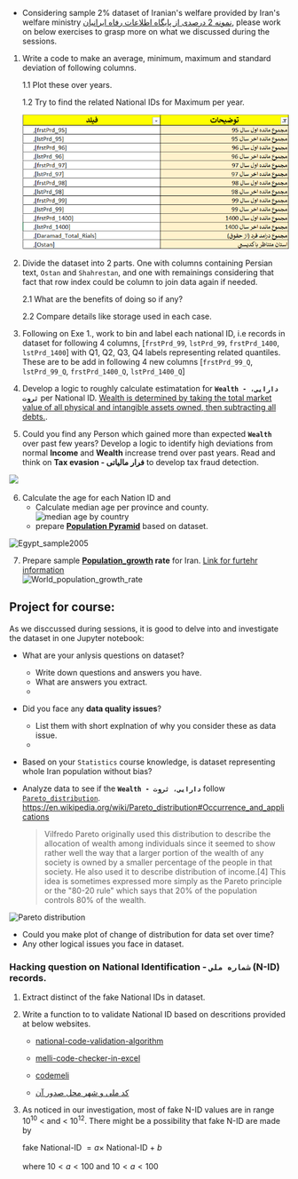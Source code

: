 



- Considering sample 2% dataset of Iranian's welfare provided by Iran's welfare ministry  [نمونه 2 درصدی از پایگاه اطلاعات رفاه ایرانیان](https://refahdb.mcls.gov.ir/fa/sample), please work on below exercises to grasp more on what we discussed during the sessions.

1. Write a code to make an average, minimum, maximum and standard deviation of following columns.
 
   1.1 Plot these over years.
   
   1.2 Try to find the related National IDs for Maximum per year.

   ![image](https://github.com/jupihes/Pandas_short_course/blob/main/images/sample_columns.png)

2. Divide the dataset into 2 parts. One with columns containing Persian text, `Ostan` and `Shahrestan`, and one with remainings 
considering that fact that row index could be column to join data again if needed.
   
   2.1 What are the benefits of doing so if any?
   
   2.2 Compare details like storage used in each case. 




3. Following on Exe 1., work to bin and label each national ID, i.e records in dataset for following 4 columns, [`frstPrd_99`, `lstPrd_99`, `frstPrd_1400`, `lstPrd_1400`] with Q1, Q2, Q3, Q4 labels representing related quantiles. These are to be add in following 4 new columns [`frstPrd_99_Q`, `lstPrd_99_Q`, `frstPrd_1400_Q`, `lstPrd_1400_Q`]

4. Develop a logic to roughly calculate estimatation for **`Wealth - دارایی، ثروت`** per National ID. [Wealth is determined by taking the total market value of all physical and intangible assets owned, then subtracting all debts.](https://www.investopedia.com/terms/w/wealth.asp).
5. Could you find any Person which gained more than expected **`Wealth`** over past few years? Develop a logic to identify high deviations from normal **Income** and **Wealth** increase trend over past years. Read and think on **Tax evasion - فرار مالیاتی** to develop tax fraud detection.


![](https://upload.wikimedia.org/wikipedia/commons/thumb/4/47/20220826_Share_of_unpaid_taxes%2C_by_income_level_-_area_chart%2C_treemap_-_NYTimes_-_Dept_of_Treasury.svg/330px-20220826_Share_of_unpaid_taxes%2C_by_income_level_-_area_chart%2C_treemap_-_NYTimes_-_Dept_of_Treasury.svg.png)
 
6. Calculate the age for each Nation ID and
   - Calculate median age per province and county. 
   ![median age by country](https://upload.wikimedia.org/wikipedia/commons/thumb/b/b7/2017_world_map%2C_median_age_by_country.svg/640px-2017_world_map%2C_median_age_by_country.svg.png)
   - prepare **[Population Pyramid](https://en.wikipedia.org/wiki/Population_pyramid)** based on dataset. 

![Egypt_sample2005](https://upload.wikimedia.org/wikipedia/commons/thumb/9/9a/Egypt_population_pyramid_2005.svg/640px-Egypt_population_pyramid_2005.svg.png)

7. Prepare sample **[Population_growth](https://en.wikipedia.org/wiki/Population_growth) rate** for Iran.
[Link for furtehr information](https://www.futurelearn.com/info/courses/introduction-to-environmental-science/0/steps/270677)  
![World_population_growth_rate](https://upload.wikimedia.org/wikipedia/commons/thumb/a/a4/World_population_growth_rate_1950%E2%80%932050.svg/1024px-World_population_growth_rate_1950%E2%80%932050.svg.png)


## Project for course:

As we disccussed during sessions, it is good to delve into and investigate the dataset in one Jupyter notebook:

  - What are your anlysis questions on dataset?
     - Write down questions and answers you have.
     - What are answers you extract.
     - 
  - Did you face any **data quality issues**?
     - List them with short explnation of why you consider these as data issue.
     - 
  - Based on your `Statistics` course knowledge, is dataset representing whole Iran population without bias?
  - Analyze data to see if the **`Wealth - دارایی، ثروت`** follow [`Pareto_distribution`](https://en.wikipedia.org/wiki/Pareto_distribution).
   https://en.wikipedia.org/wiki/Pareto_distribution#Occurrence_and_applications

    > Vilfredo Pareto originally used this distribution to describe the allocation of wealth among individuals since it seemed to show rather well the way that a larger portion  of the wealth of any society is owned by a smaller percentage of the people in that society. He also used it to describe distribution of income.[4] This idea is sometimes expressed more simply as the Pareto principle or the "80-20 rule" which says that 20% of the population controls 80% of the wealth.

     
![Pareto distribution](https://upload.wikimedia.org/wikipedia/commons/thumb/1/11/Probability_density_function_of_Pareto_distribution.svg/640px-Probability_density_function_of_Pareto_distribution.svg.png)
<!-- ![image]([https://github.com/jupihes/Pandas_short_course/blob/main/images/sample_columns.png](https://mathworld.wolfram.com/images/eps-svg/ParetoDistribution_801.svg))     -->
      
   - Could you make plot of change of distribution for data set over time?
   - Any other logical issues you face in dataset.
   
### Hacking question on **National Identification - `شماره ملی` (N-ID)** records.

1. Extract distinct of the fake National IDs in dataset.

2. Write a function to to validate National ID based on descritions provided at below websites.

   - [national-code-validation-algorithm](https://academy.rayanita.com/national-code-validation-algorithm/)

   - [melli-code-checker-in-excel](https://exceliran.com/melli-code-checker-in-excel/)

   - [codemeli](http://www.aliarash.com/article/codemeli/codemeli.htm)

   - [کد ملی و شهر محل صدور آن](https://www.yasa.co/%DA%A9%D8%AF-%D9%85%D9%84%DB%8C-%D9%88-%D8%B4%D9%87%D8%B1-%D9%85%D8%AD%D9%84-%D8%B5%D8%AF%D9%88%D8%B1-%D8%A2%D9%86-%D8%B4%D9%87%D8%B1-%D9%85%D8%AD%D9%84-%D8%AA%D9%88%D9%84%D8%AF/)
    
3. As noticed in our investigation, most of fake N-ID values are in range $10^{10}$ < and < $10^{12}$. There might be a possibility that fake N-ID are made by

   fake National-ID $= a \times$ National-ID  + $b$

   where $10 < a < 100$ and $10^{} < a < 100^{}$

